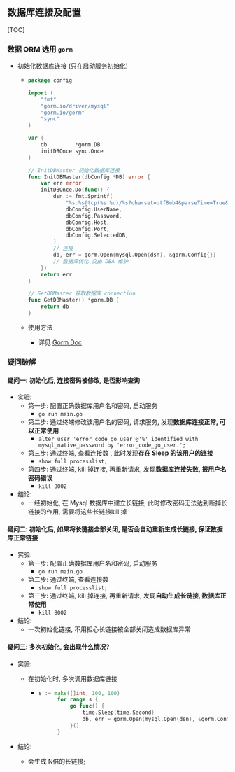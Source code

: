 ## 数据库连接及配置

[TOC]

### 数据 ORM 选用 `gorm`

* 初始化数据库连接 (只在启动服务初始化)

  * ```go
    package config
    
    import (
    	"fmt"
    	"gorm.io/driver/mysql"
    	"gorm.io/gorm"
    	"sync"
    )
    
    var (
    	db         *gorm.DB
    	initDBOnce sync.Once
    )
    
    // InitDBMaster 初始化数据库连接
    func InitDBMaster(dbConfig *DB) error {
    	var err error
    	initDBOnce.Do(func() {
    		dsn := fmt.Sprintf(
    			"%s:%s@tcp(%s:%d)/%s?charset=utf8mb4&parseTime=True&loc=Local",
    			dbConfig.UserName,
    			dbConfig.Password,
    			dbConfig.Host,
    			dbConfig.Port,
    			dbConfig.SelectedDB,
    		)
    		// 连接
    		db, err = gorm.Open(mysql.Open(dsn), &gorm.Config{})
    		// 数据库优化 交由 DBA 维护
    	})
    	return err
    }
    
    // GetDBMaster 获取数据库 connection
    func GetDBMaster() *gorm.DB {
    	return db
    }
    ```

  * 使用方法

    * 详见 [Gorm Doc](https://gorm.io/docs/index.html)

### 疑问破解

#### 疑问一: 初始化后, 连接密码被修改, 是否影响查询

* 实验: 
  * 第一步: 配置正确数据库用户名和密码, 启动服务
    * `go run main.go`
  * 第二步: 通过终端修改该用户名的密码, 请求服务, 发现**数据库连接正常, 可以正常使用**
    *  `alter user 'error_code_go_user'@'%' identified with mysql_native_password by 'error_code_go_user.';`
  * 第三步: 通过终端, 查看连接数 , 此时发现**存在 Sleep 的该用户的连接**
    * `show full processlist; `
  * 第四步: 通过终端, kill 掉连接, 再重新请求, 发现**数据库连接失败, 报用户名密码错误**
    * `kill 8002`
* 结论:
  * 一经初始化, 在 Mysql 数据库中建立长链接, 此时修改密码无法达到断掉长链接的作用, 需要将这些长链接kill 掉

#### 疑问二: 初始化后, 如果将长链接全部关闭, 是否会自动重新生成长链接, 保证数据库正常链接

* 实验:
  * 第一步: 配置正确数据库用户名和密码, 启动服务
    * `go run main.go`
  * 第二步: 通过终端, 查看连接数
    * `show full processlist; `
  * 第三步: 通过终端, kill 掉连接, 再重新请求, 发现**自动生成长链接, 数据库正常使用**
    * `kill 8002`
* 结论: 
  * 一次初始化链接, 不用担心长链接被全部关闭造成数据库异常

#### 疑问三: 多次初始化, 会出现什么情况?

* 实验:

  * 在初始化时, 多次调用数据库链接

    * ```go
      s := make([]int, 100, 100)
      		for range s {
      			go func() {
      				time.Sleep(time.Second)
      				db, err = gorm.Open(mysql.Open(dsn), &gorm.Config{})
      			}()
      		}
      ```

* 结论:

  * 会生成 N倍的长链接;